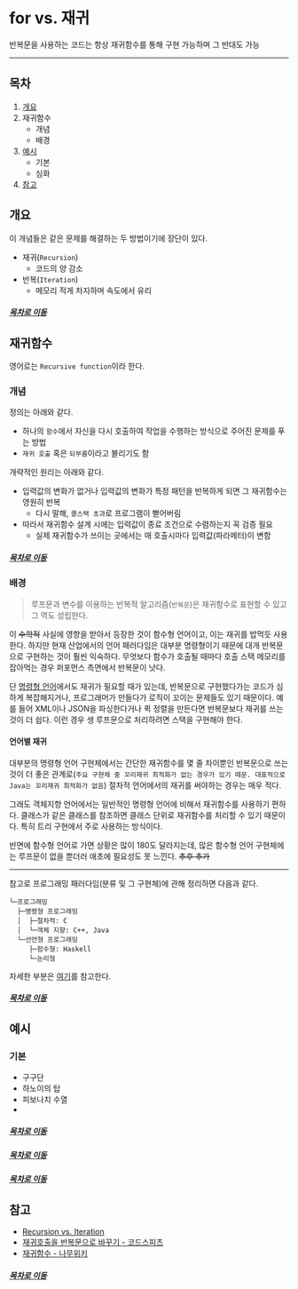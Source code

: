 for vs. 재귀
=====
반복문을 사용하는 코드는 항상 재귀함수를 통해 구현 가능하며 그 반대도 가능
- - -
## 목차
1. [개요](#개요)
2. 재귀함수
	* 개념
	* 배경
3. [예시](#예시)
	* 기본
	* 심화
4. [참고](#참고)

## 개요
이 개념들은 같은 문제를 해결하는 두 방법이기에 장단이 있다.

* 재귀(`Recursion`)
	* 코드의 양 감소
* 반복(`Iteration`)
	* 메모리 적게 차지하며 속도에서 유리

##### [목차로 이동](#목차)
	
## 재귀함수
영어로는 `Recursive function`이라 한다.
	
### 개념
정의는 아래와 같다.

* 하나의 `함수`에서 자신을 다시 호출하여 작업을 수행하는 방식으로 주어진 문제를 푸는 방법
* `재귀 호출` 혹은 `되부름`이라고 불리기도 함

개략적인 원리는 아래와 같다.

* 입력값의 변화가 없거나 입력값의 변화가 특정 패턴을 반복하게 되면 그 재귀함수는 영원히 반복
	* 다시 말해, `콜스택 초과`로 프로그램이 뻗어버림
* 따라서 재귀함수 설계 시에는 입력값이 종료 조건으로 수렴하는지 꼭 검증 필요
	* 실제 재귀함수가 쓰이는 곳에서는 매 호출시마다 입력값(파라메터)이 변함

##### [목차로 이동](#목차)

### 배경
> 루프문과 변수를 이용하는 반복적 알고리즘(`반복문`)은 재귀함수로 표현할 수 있고 그 역도 성립한다.

이 ~~수학적~~ 사실에 영향을 받아서 등장한 것이 함수형 언어이고, 이는 재귀를 밥먹듯 사용한다. 하지만 현재 산업에서의 언어 패러다임은 대부분 명령형이기 때문에 대개 반복문으로 구현하는 것이 훨씬 익숙하다. 무엇보다 함수가 호출될 때마다 호출 스택 메모리를 잡아먹는 경우 퍼포먼스 측면에서 반복문이 낫다.

단 [명령형 언어](#언어별-재귀)에서도 재귀가 필요할 때가 있는데, 반복문으로 구현했다가는 코드가 심하게 복잡해지거나, 프로그래머가 만들다가 로직이 꼬이는 문제들도 있기 때문이다. 예를 들어 XML이나 JSON을 파싱한다거나 퀵 정렬을 만든다면 반복문보다 재귀를 쓰는 것이 더 쉽다. 이런 경우 생 루프문으로 처리하려면 스택을 구현해야 한다.

#### 언어별 재귀
대부분의 명령형 언어 구현체에서는 간단한 재귀함수를 몇 줄 차이뿐인 반복문으로 쓰는 것이 더 좋은 관계로(`주요 구현체 중 꼬리재귀 최적화가 없는 경우가 있기 때문. 대표적으로 Java는 꼬리재귀 최적화가 없음`) 절차적 언어에서의 재귀를 써야하는 경우는 매우 적다.

그래도 객체지향 언어에서는 일반적인 명령형 언어에 비해서 재귀함수를 사용하기 편하다. 클래스가 같은 클래스를 참조하면 클래스 단위로 재귀함수를 처리할 수 있기 때문이다. 특히 트리 구현에서 주로 사용하는 방식이다.

반면에 함수형 언어로 가면 상황은 많이 180도 달라지는데, 많은 함수형 언어 구현체에는 루프문이 없을 뿐더러 애초에 필요성도 못 느낀다. ~~추후 추가~~

- - -
참고로 프로그래밍 패러다임(분류 및 그 구현체)에 관해 정리하면 다음과 같다.

```
└─프로그래밍
  ├─명령형 프로그래밍
  │  ├─절차적: C
  │  └─객체 지향: C++, Java
  └─선언형 프로그래밍
     ├─함수형: Haskell
	 └─논리형
```
자세한 부분은 [여기](../programming_paradigm.md)를 참고한다.

##### [목차로 이동](#목차)

## 예시
### 기본
* 구구단
* 하노이의 탑
* 피보나치 수열
* 

##### [목차로 이동](#목차)

####


##### [목차로 이동](#목차)

####


##### [목차로 이동](#목차)

## 참고
* [Recursion vs. Iteration](https://newstars.tistory.com/17)
* [재귀호출을 반복문으로 바꾸기 - 코드스피츠](https://www.bsidesoft.com/?p=4314#%25ea%25b2%25b0%25eb%25a1%25a0)
* [재귀함수 - 나무위키](https://namu.wiki/w/%EC%9E%AC%EA%B7%80%ED%95%A8%EC%88%98)

##### [목차로 이동](#목차)